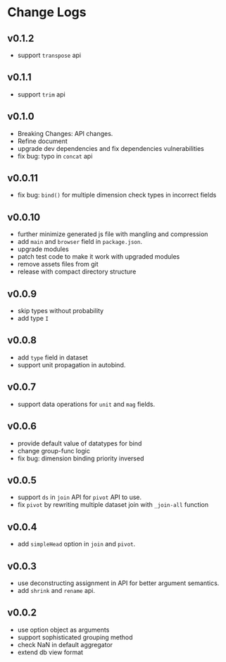 # Change Logs

## v0.1.2

 - support `transpose` api


## v0.1.1

 - support `trim` api


## v0.1.0

 - Breaking Changes: API changes.
 - Refine document
 - upgrade dev dependencies and fix dependencies vulnerabilities
 - fix bug: typo in `concat` api


## v0.0.11

 - fix bug: `bind()` for multiple dimension check types in incorrect fields


## v0.0.10

 - further minimize generated js file with mangling and compression
 - add `main` and `browser` field in `package.json`.
 - upgrade modules
 - patch test code to make it work with upgraded modules
 - remove assets files from git
 - release with compact directory structure


## v0.0.9

 - skip types without probability
 - add type `I`


## v0.0.8

 - add `type` field in dataset
 - support unit propagation in autobind.


## v0.0.7

 - support data operations for `unit` and `mag` fields.


## v0.0.6

 - provide default value of datatypes for bind
 - change group-func logic
 - fix bug: dimension binding priority inversed


## v0.0.5

 - support `ds` in `join` API for `pivot` API to use.
 - fix `pivot` by rewriting multiple dataset join with `_join-all` function


## v0.0.4

 - add `simpleHead` option in `join` and `pivot`.


## v0.0.3

 - use deconstructing assignment in API for better argument semantics.
 - add `shrink` and `rename` api.

 
## v0.0.2

 - use option object as arguments
 - support sophisticated grouping method
 - check NaN in default aggregator
 - extend db view format
